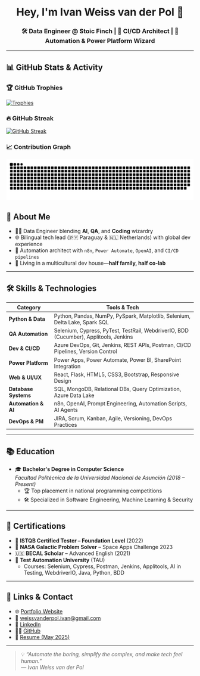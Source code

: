 <h1 align="center">Hey, I'm Ivan Weiss van der Pol 👋</h1>
<h3 align="center">🛠 Data Engineer @ Stoic Finch | 🔁 CI/CD Architect | 🧩 Automation & Power Platform Wizard</h3>

---

## 📊 GitHub Stats & Activity

### 🏆 GitHub Trophies  
[![Trophies](https://github-profile-trophy.vercel.app/?username=IvanWeissVanDerPol&theme=radical&row=1&margin-w=10&margin-h=15)](https://github.com/ryo-ma/github-profile-trophy)

### 🔥 GitHub Streak  
[![GitHub Streak](https://streak-stats.demolab.com?user=IvanWeissVanDerPol&theme=radical&hide_border=true)](https://git.io/streak-stats)

### 📈 Contribution Graph  
![GitHub Contribution Snake](https://raw.githubusercontent.com/Platane/snk/output/github-contribution-grid-snake-dark.svg)


## 🧠 About Me

- 🧑‍💻 Data Engineer blending **AI**, **QA**, and **Coding** wizardry
- 🌐 Bilingual tech lead (🇵🇾 Paraguay & 🇳🇱 Netherlands) with global dev experience
- 🔧 Automation architect with `n8n`, `Power Automate`, `OpenAI`, and `CI/CD pipelines`
- 🏡 Living in a multicultural dev house—**half family, half co-lab**

---

## 🛠 Skills & Technologies

| Category             | Tools & Tech                                                                                      |
|----------------------|---------------------------------------------------------------------------------------------------|
| **Python & Data**    | Python, Pandas, NumPy, PySpark, Matplotlib, Selenium, Delta Lake, Spark SQL                       |
| **QA Automation**    | Selenium, Cypress, PyTest, TestRail, WebdriverIO, BDD (Cucumber), Applitools, Jenkins             |
| **Dev & CI/CD**      | Azure DevOps, Git, Jenkins, REST APIs, Postman, CI/CD Pipelines, Version Control                  |
| **Power Platform**   | Power Apps, Power Automate, Power BI, SharePoint Integration                                      |
| **Web & UI/UX**      | React, Flask, HTML5, CSS3, Bootstrap, Responsive Design                                           |
| **Database Systems** | SQL, MongoDB, Relational DBs, Query Optimization, Azure Data Lake                                 |
| **Automation & AI**  | n8n, OpenAI, Prompt Engineering, Automation Scripts, AI Agents                                    |
| **DevOps & PM**      | JIRA, Scrum, Kanban, Agile, Versioning, DevOps Practices                                          |

---

## 📚 Education

- 🎓 **Bachelor's Degree in Computer Science**  
  _Facultad Politécnica de la Universidad Nacional de Asunción (2018 – Present)_  
  - 🏆 Top placement in national programming competitions  
  - 🛠 Specialized in Software Engineering, Machine Learning & Security  
---

## 🏅 Certifications

- 🧪 **ISTQB Certified Tester – Foundation Level** (2022)  
- 🚀 **NASA Galactic Problem Solver** – Space Apps Challenge 2023  
- 🇺🇸 **BECAL Scholar** – Advanced English (2021)  
- 🤖 **Test Automation University** (TAU)  
  - Courses: Selenium, Cypress, Postman, Jenkins, Applitools, AI in Testing, WebdriverIO, Java, Python, BDD

---

## 🔗 Links & Contact

- 🌐 [Portfolio Website](https://ivanweissvanderpol.github.io)
- 📧 [weissvanderpol.ivan@gmail.com](mailto:weissvanderpol.ivan@gmail.com)
- 💼 [LinkedIn](https://linkedin.com/in/ivanweissvanderpol)
- 👨‍💻 [GitHub](https://github.com/IvanWeissVanDerPol)
- 📄 [Resume (May 2025)](https://ivanweissvanderpol.github.io/PersonalData/ResumeIvanWeiss-2025-05.pdf)

---


> 💡 *“Automate the boring, simplify the complex, and make tech feel human.”*  
> — *Ivan Weiss van der Pol*
